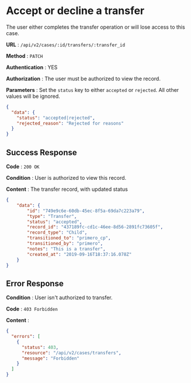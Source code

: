 <!-- Copyright (c) 2014 - 2023 UNICEF. All rights reserved. -->

# Accept or decline a transfer

The user either completes the transfer operation or will lose access to this case.

**URL** : `/api/v2/cases/:id/transfers/:transfer_id`

**Method** : `PATCH`

**Authentication** : YES

**Authorization** : The user must be authorized to view the record.

**Parameters** : Set the `status` key to either `accepted` or `rejected`. 
All other values will be ignored.

```json
{
  "data": {
    "status": "accepted|rejected",
    "rejected_reason": "Rejected for reasons"
  }
}
```

## Success Response

**Code** : `200 OK`

**Condition** : User is authorized to view this record. 

**Content** : The transfer record, with updated status

```json
{
    "data": {
        "id": "749e9c6e-60db-45ec-8f5a-69da7c223a79",
        "type": "Transfer",
        "status": "accepted",
        "record_id": "437189fc-cd1c-46ee-8d56-2891fc73605f",
        "record_type": "Child",
        "transitioned_to": "primero_cp",
        "transitioned_by": "primero",
        "notes": "This is a transfer",
        "created_at": "2019-09-16T18:37:16.078Z"
    }
}

```

## Error Response

**Condition** : User isn't authorized to transfer. 

**Code** : `403 Forbidden`

**Content** :

```json
{
  "errors": [
    {
      "status": 403,
      "resource": "/api/v2/cases/transfers",
      "message": "Forbidden"
    }
  ]
}
```